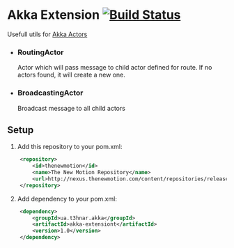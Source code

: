 # Akka Extension [![Build Status](https://secure.travis-ci.org/t3hnar/akka-extension.png)](http://travis-ci.org/t3hnar/akka-extension)

Usefull utils for [Akka Actors](http://http://akka.io)

* ### RoutingActor

    Actor which will pass message to child actor defined for route. If no actors found, it will create a new one.

* ### BroadcastingActor

    Broadcast message to all child actors

## Setup

1. Add this repository to your pom.xml:
```xml
    <repository>
        <id>thenewmotion</id>
        <name>The New Motion Repository</name>
        <url>http://nexus.thenewmotion.com/content/repositories/releases-public</url>
    </repository>
```

2. Add dependency to your pom.xml:
```xml
    <dependency>
        <groupId>ua.t3hnar.akka</groupId>
        <artifactId>akka-extensiont</artifactId>
        <version>1.0</version>
    </dependency>
```